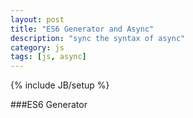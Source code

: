 ```yaml
---
layout: post
title: "ES6 Generator and Async"
description: "sync the syntax of async"
category: js
tags: [js, async]
---
```

{% include JB/setup %}


###ES6 Generator
